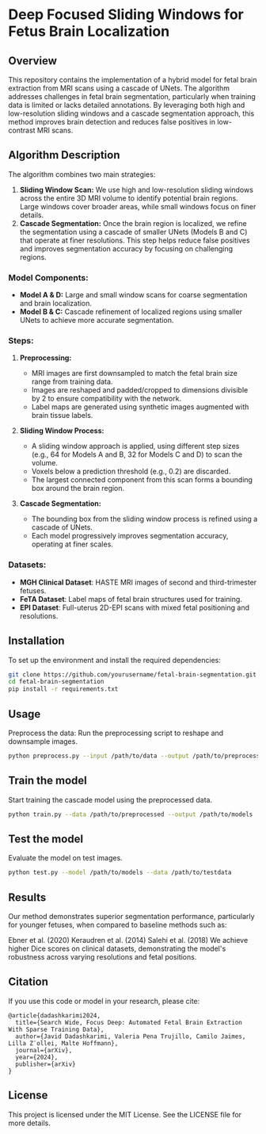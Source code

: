 # Deep Focused Sliding Windows for Fetus Brain Localization

## Overview

This repository contains the implementation of a hybrid model for fetal brain extraction from MRI scans using a cascade of UNets. The algorithm addresses challenges in fetal brain segmentation, particularly when training data is limited or lacks detailed annotations. By leveraging both high and low-resolution sliding windows and a cascade segmentation approach, this method improves brain detection and reduces false positives in low-contrast MRI scans.

## Algorithm Description

The algorithm combines two main strategies:
1. **Sliding Window Scan:** We use high and low-resolution sliding windows across the entire 3D MRI volume to identify potential brain regions. Large windows cover broader areas, while small windows focus on finer details.
2. **Cascade Segmentation:** Once the brain region is localized, we refine the segmentation using a cascade of smaller UNets (Models B and C) that operate at finer resolutions. This step helps reduce false positives and improves segmentation accuracy by focusing on challenging regions.

### Model Components:
- **Model A & D:** Large and small window scans for coarse segmentation and brain localization.
- **Model B & C:** Cascade refinement of localized regions using smaller UNets to achieve more accurate segmentation.

### Steps:
1. **Preprocessing:**
   - MRI images are first downsampled to match the fetal brain size range from training data.
   - Images are reshaped and padded/cropped to dimensions divisible by 2 to ensure compatibility with the network.
   - Label maps are generated using synthetic images augmented with brain tissue labels.
   
2. **Sliding Window Process:**
   - A sliding window approach is applied, using different step sizes (e.g., 64 for Models A and B, 32 for Models C and D) to scan the volume.
   - Voxels below a prediction threshold (e.g., 0.2) are discarded.
   - The largest connected component from this scan forms a bounding box around the brain region.

3. **Cascade Segmentation:**
   - The bounding box from the sliding window process is refined using a cascade of UNets.
   - Each model progressively improves segmentation accuracy, operating at finer scales.

### Datasets:
- **MGH Clinical Dataset**: HASTE MRI images of second and third-trimester fetuses.
- **FeTA Dataset**: Label maps of fetal brain structures used for training.
- **EPI Dataset**: Full-uterus 2D-EPI scans with mixed fetal positioning and resolutions.

## Installation

To set up the environment and install the required dependencies:

```bash
git clone https://github.com/yourusername/fetal-brain-segmentation.git
cd fetal-brain-segmentation
pip install -r requirements.txt
```

## Usage
Preprocess the data: Run the preprocessing script to reshape and downsample images.

```bash
python preprocess.py --input /path/to/data --output /path/to/preprocessed
```

## Train the model

Start training the cascade model using the preprocessed data.

```bash
python train.py --data /path/to/preprocessed --output /path/to/models
```

## Test the model


Evaluate the model on test images.
```bash
python test.py --model /path/to/models --data /path/to/testdata
```

## Results
Our method demonstrates superior segmentation performance, particularly for younger fetuses, when compared to baseline methods such as:

Ebner et al. (2020)
Keraudren et al. (2014)
Salehi et al. (2018)
We achieve higher Dice scores on clinical datasets, demonstrating the model's robustness across varying resolutions and fetal positions.

## Citation
If you use this code or model in your research, please cite:

```
@article{dadashkarimi2024,
  title={Search Wide, Focus Deep: Automated Fetal Brain Extraction With Sparse Training Data},
  author={Javid Dadashkarimi, Valeria Pena Trujillo, Camilo Jaimes, Lilla Z¨ollei, Malte Hoffmann},
  journal={arXiv},
  year={2024},
  publisher={arXiv}
}
```

## License
This project is licensed under the MIT License. See the LICENSE file for more details.


